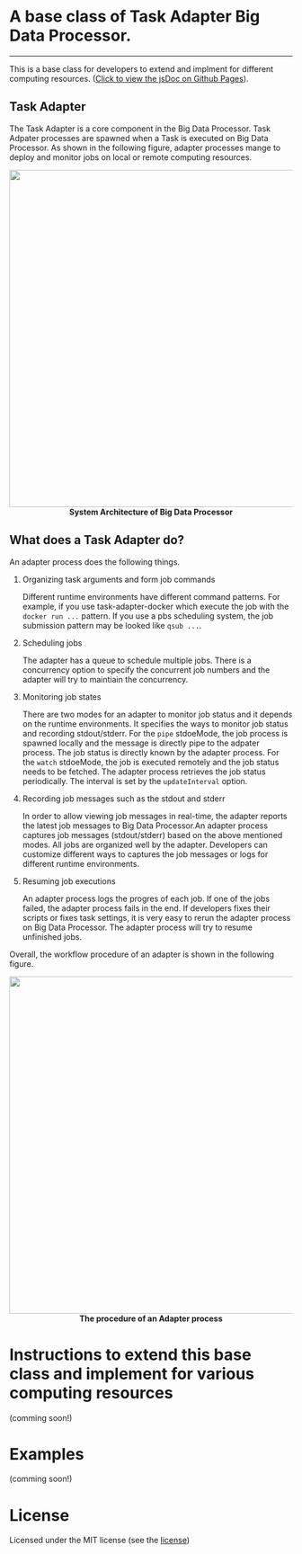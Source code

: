 # A base class of Task Adapter Big Data Processor.
---
This is a base class for developers to extend and implment for different computing resources.
([Click to view the jsDoc on Github Pages](https://big-data-processor.github.io/task-adapter-base/)).

## Task Adapter
The Task Adapter is a core component in the Big Data Processor.
Task Adpater processes are spawned when a Task is executed on Big Data Processor.
As shown in the following figure, adapter processes mange to deploy and monitor jobs on local or remote computing resources.

<div align='center'>
    <img src="https://raw.githubusercontent.com/big-data-processor/assets/master/images/System%20Architecture.png" width="600"><br>
    <b>System Architecture of Big Data Processor</b>
</div>


## What does a Task Adapter do?
An adapter process does the following things.

1. Organizing task arguments and form job commands
   
    Different runtime environments have different command patterns. For example, if you use task-adapter-docker which execute the job with the `docker run ...` pattern.
    If you use a pbs scheduling system, the job submission pattern may be looked like `qsub ...`.

2. Scheduling jobs 

    The adapter has a queue to schedule multiple jobs. There is a concurrency option to specify the concurrent job numbers and the adapter will try to maintiain the concurrency.

3. Monitoring job states

    There are two modes for an adapter to monitor job status and it depends on the runtime environments. It specifies the ways to monitor job status and recording stdout/stderr.
    For the `pipe` stdoeMode, the job process is spawned locally and the message is directly pipe to the adpater process. The job status is directly known by the adapter process.
    For the `watch` stdoeMode, the job is executed remotely and the job status needs to be fetched. The adapter process retrieves the job status periodically. The interval is set by the `updateInterval` option.

4. Recording job messages such as the stdout and stderr

    In order to allow viewing job messages in real-time, the adapter reports the latest job messages to Big Data Processor.An adapter process captures job messages (stdout/stderr) based on the above mentioned modes. All jobs are organized well by the adapter.
    Developers can customize different ways to captures the job messages or logs for different runtime environments.

5. Resuming job executions

    An adapter process logs the progres of each job. If one of the jobs failed, the adapter process fails in the end.
    If developers fixes their scripts or fixes task settings, it is very easy to rerun the adapter process on Big Data Processor.
    The adapter process will try to resume unfinished jobs.


Overall, the workflow procedure of an adapter is shown in the following figure.
<div align='center'>
    <img src="https://raw.githubusercontent.com/big-data-processor/assets/master/images/Adapter-Flowchart.png" width="600"><br>
    <b>The procedure of an Adapter process</b>
</div>

# Instructions to extend this base class and implement for various computing resources
(comming soon!)

# Examples
(comming soon!)

# License

Licensed under the MIT license (see the <a href="https://github.com/big-data-processor/task-adapter-base/blob/master/LICENSE" target=_blank>license</a>)